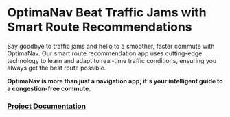 # OptimaNav Beat Traffic Jams with Smart Route Recommendations

Say goodbye to traffic jams and hello to a smoother, faster commute with OptimaNav. Our smart route recommendation app uses cutting-edge technology to learn and adapt to real-time traffic conditions, ensuring you always get the best route possible.

**OptimaNav is more than just a navigation app; it's your intelligent guide to a congestion-free commute.**

### [Project Documentation](https://github.com/dewianggitaa/Capstone-Project-Proposal/issues/1#issue-2291184635)
